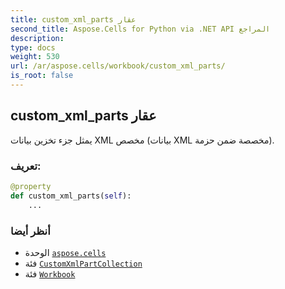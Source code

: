 ```yaml
---
title: custom_xml_parts عقار
second_title: Aspose.Cells for Python via .NET API المراجع
description:
type: docs
weight: 530
url: /ar/aspose.cells/workbook/custom_xml_parts/
is_root: false
---
```

##  custom_xml_parts عقار

يمثل جزء تخزين بيانات XML مخصص (بيانات XML مخصصة ضمن حزمة).
###  تعريف:
```python
@property
def custom_xml_parts(self):
    ...
```

###  أنظر أيضا
* الوحدة [`aspose.cells`](../../)
* فئة [`CustomXmlPartCollection`](/cells/python-net/ar/aspose.cells.markup/customxmlpartcollection)
* فئة [`Workbook`](/cells/python-net/ar/aspose.cells/workbook)
